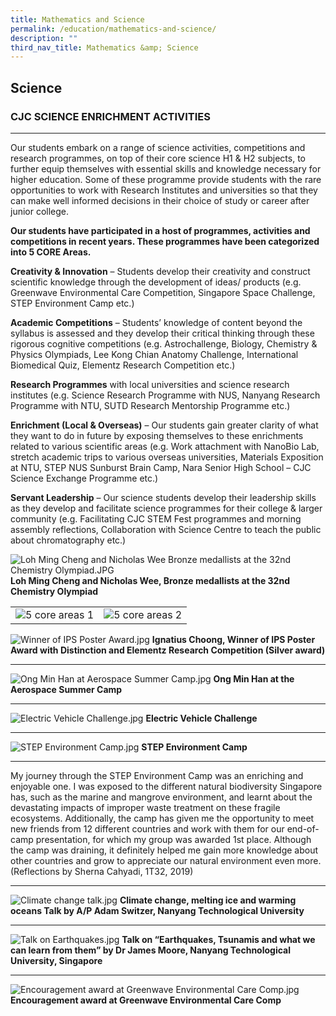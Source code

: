 ```yaml
---
title: Mathematics and Science
permalink: /education/mathematics-and-science/
description: ""
third_nav_title: Mathematics &amp; Science
---
```

## **Science**

### **CJC SCIENCE ENRICHMENT ACTIVITIES**
---
Our students embark on a range of science activities, competitions and research programmes, on top of their core science H1 &amp; H2 subjects, to further equip themselves with essential skills and knowledge necessary for higher education. Some of these programme provide students with the rare opportunities to work with Research Institutes and universities so that they can make well informed decisions in their choice of study or career after junior college.

**Our students have participated in a host of programmes, activities and competitions in recent years. These programmes have been categorized into 5 CORE Areas.**

**Creativity &amp; Innovation**&nbsp;– Students develop their creativity and construct scientific knowledge through the development of ideas/ products (e.g. Greenwave Environmental Care Competition, Singapore Space Challenge, STEP Environment Camp etc.)

**Academic Competitions**&nbsp;– Students’ knowledge of content beyond the syllabus is assessed and they develop their critical thinking through these rigorous cognitive competitions (e.g. Astrochallenge, Biology, Chemistry &amp; Physics Olympiads, Lee Kong Chian Anatomy Challenge, International Biomedical Quiz, Elementz Research Competition etc.)

**Research Programmes**&nbsp;with local universities and science research institutes (e.g. Science Research Programme with NUS, Nanyang Research Programme with NTU, SUTD Research Mentorship Programme etc.)

**Enrichment (Local &amp; Overseas)**&nbsp;– Our students gain greater clarity of what they want to do in future by exposing themselves to these enrichments related to various scientific areas (e.g. Work attachment with NanoBio Lab, stretch academic trips to various overseas universities, Materials Exposition at NTU, STEP NUS Sunburst Brain Camp, Nara Senior High School – CJC Science Exchange Programme etc.)

**Servant Leadership**&nbsp;– Our science students develop their leadership skills as they develop and facilitate science programmes for their college &amp; larger community (e.g. Facilitating CJC STEM Fest programmes and morning assembly reflections, Collaboration with Science Centre to teach the public about chromatography etc.)

![Loh Ming Cheng and Nicholas Wee Bronze medallists at the 32nd Chemistry Olympiad.JPG](/images/Science/loh%20ming%20cheng%20and%20nicholas%20wee%20bronze%20medallists%20at%20the%2032nd%20chemistry%20olympiad.JPG)
**Loh Ming Cheng and Nicholas Wee, Bronze medallists at the 32nd Chemistry Olympiad**   

| | |
| -------- | -------- | 
| ![5 core areas 1](/images/Science/5%20core%20areas-1.jpg) | ![5 core areas 2](/images/Science/5%20core%20areas-2.jpg) |

![Winner of IPS Poster Award.jpg](/images/Science/winner%20of%20ips%20poster%20award.jpg)
**Ignatius Choong, Winner of IPS Poster Award with Distinction and Elementz Research Competition (Silver award)**

---
![Ong Min Han at Aerospace Summer Camp.jpg](/images/Science/ong%20min%20han%20at%20aerospace%20summer%20camp.jpg)
**Ong Min Han at the Aerospace Summer Camp**

 ---

![Electric Vehicle Challenge.jpg](/images/Science/electric%20vehicle%20challenge.jpg)
**Electric Vehicle Challenge**

---
  

![STEP Environment Camp.jpg](/images/Science/step%20environment%20camp.jpg)
**STEP Environment Camp**

---

My journey through the STEP Environment Camp was an enriching and enjoyable one. I was exposed to the different natural biodiversity Singapore has, such as the marine and mangrove environment, and learnt about the devastating impacts of improper waste treatment on these fragile ecosystems. Additionally, the camp has given me the opportunity to meet new friends from 12 different countries and work with them for our end-of-camp presentation, for which my group was awarded 1st place. Although the camp was draining, it definitely helped me gain more knowledge about other countries and grow to appreciate our natural environment even more. (Reflections by Sherna Cahyadi, 1T32, 2019)  

---

![Climate change talk.jpg](/images/Science/climate%20change%20talk.jpg)
**Climate change, melting ice and warming oceans Talk by A/P Adam Switzer, Nanyang Technological University** 

---

![Talk on Earthquakes.jpg](/images/Science/talk%20on%20earthquakes.jpg)
**Talk on “Earthquakes, Tsunamis and what we can learn from them” by Dr James Moore, Nanyang Technological University, Singapore**

---  

![Encouragement award at Greenwave Environmental Care Comp.jpg](/images/Science/encouragement%20award%20at%20greenwave%20environmental%20care%20comp.jpg)
**Encouragement award at Greenwave Environmental Care Comp**
